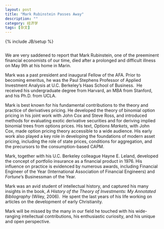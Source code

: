 ```yaml
---
layout: post
title: "Mark Rubinstein Passes Away"
description: ""
category: 经济学
tags: [杂文]
---
```

{% include JB/setup %}




<figure class="wp-block-image"><img src="https://afajof.org/wp-content/uploads/MarkRubinstein-830x1024.png" alt="" class="wp-image-2716 jetpack-lazy-image jetpack-lazy-image--handled" srcset="https://afajof.org/wp-content/uploads/MarkRubinstein-830x1024.png 830w, https://afajof.org/wp-content/uploads/MarkRubinstein-243x300.png 243w, https://afajof.org/wp-content/uploads/MarkRubinstein-768x947.png 768w" data-lazy-loaded="1" sizes="(max-width: 767px) 89vw, (max-width: 1000px) 54vw, (max-width: 1071px) 543px, 580px"><noscript><img src="https://afajof.org/wp-content/uploads/MarkRubinstein-830x1024.png" alt="" class="wp-image-2716" srcset="https://afajof.org/wp-content/uploads/MarkRubinstein-830x1024.png 830w, https://afajof.org/wp-content/uploads/MarkRubinstein-243x300.png 243w, https://afajof.org/wp-content/uploads/MarkRubinstein-768x947.png 768w" sizes="(max-width: 767px) 89vw, (max-width: 1000px) 54vw, (max-width: 1071px) 543px, 580px" /></noscript></figure>



<p>We are very saddened to report that Mark Rubinstein, one of the preeminent financial economists of our time, died after a prolonged and difficult illness on May 9th at his home in Marin. </p>



<p>Mark was a past president and inaugural Fellow of the AFA. Prior to becoming emeritus, he was the Paul Stephens Professor of Applied Investment Analysis at U.C. Berkeley’s Haas School of Business. &nbsp;He received his undergraduate degree from Harvard, an MBA from Stanford, and his Ph.D. from UCLA.  </p>



<p>Mark is best known for his fundamental contributions to the theory and practice of derivatives pricing. He developed the theory of binomial option pricing in his joint work with John Cox and Steve Ross, and introduced methods for evaluating exotic derivative securities and for deriving implied binomial trees from options prices. His text, <em>Options Markets</em>, with John Cox, made option pricing theory accessible to a wide audience. His early work also played a key role in developing the foundations of modern asset pricing, including the role of state prices, conditions for aggregation, and the precursors to the consumption-based CAPM. </p>



<p>Mark, together with his U.C. Berkeley colleague Hayne E. Leland, developed the concept of portfolio insurance as a financial product in 1976. His influence on practice is evidenced by numerous awards, including Financial Engineer of the Year (International Association of Financial Engineers) and <em>Fortune</em>’s Businessman of the Year.</p>



<p>Mark was an avid student of intellectual history, and captured his many insights in the book, <em>A History of the Theory of Investments: My Annotated Bibliography</em> (Wiley, 2006). &nbsp;He spent the last years of his life working on articles on the development of early Christianity.</p>



<p>Mark will be missed by the many in our field he touched with his wide-ranging intellectual contributions, his enthusiastic curiosity, and his unique and open perspective.<br></p>

 


